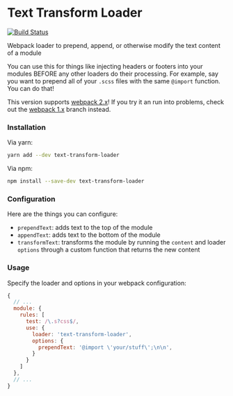 # Text Transform Loader

[![Build Status](https://travis-ci.org/kmck/webpack-text-transform-loader.svg?branch=master)](https://travis-ci.org/kmck/webpack-text-transform-loader)

Webpack loader to prepend, append, or otherwise modify the text content of a module

You can use this for things like injecting headers or footers into your modules BEFORE any other
loaders do their processing. For example, say you want to prepend all of your `.scss` files with
the same `@import` function. You can do that!

This version supports [webpack 2.x](https://webpack.js.org/)! If you try it an run into problems, check out the [webpack 1.x]( https://github.com/kmck/webpack-text-transform-loader/tree/webpack-1.x) branch instead.

### Installation

Via yarn:

```bash
yarn add --dev text-transform-loader
```

Via npm:

```bash
npm install --save-dev text-transform-loader
```

### Configuration

Here are the things you can configure:

* `prependText`: adds text to the top of the module
* `appendText`: adds text to the bottom of the module
* `transformText`: transforms the module by running the `content` and loader `options`
 through a custom function that returns the new content

### Usage

Specify the loader and options in your webpack configuration:

```js
{
  // ...
  module: {
    rules: [
      test: /\.s?css$/,
      use: {
        loader: 'text-transform-loader',
        options: {
          prependText: '@import \'your/stuff\';\n\n',
        }
      }
    ]
  },
  // ...
}
```
